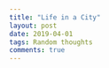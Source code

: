 ```yaml
---
title: "Life in a City"
layout: post
date: 2019-04-01
tags: Random thoughts
comments: true
---
```









